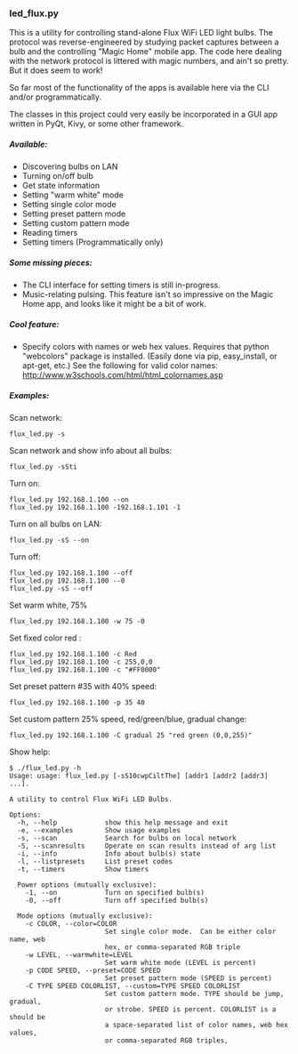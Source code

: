 ### led_flux.py 

This is a utility for controlling stand-alone Flux WiFi LED light bulbs.
The protocol was reverse-engineered by studying packet captures between a 
bulb and the controlling "Magic Home" mobile app.  The code here dealing 
with the network protocol is littered with magic numbers, and ain't so pretty.
But it does seem to work!

So far most of the functionality of the apps is available here via the CLI
and/or programmatically.

The classes in this project could very easily be incorporated in a GUI app written 
in PyQt, Kivy, or some other framework.

##### Available:
* Discovering bulbs on LAN
* Turning on/off bulb
* Get state information
* Setting "warm white" mode
* Setting single color mode
* Setting preset pattern mode
* Setting custom pattern mode
* Reading timers
* Setting timers (Programmatically only)
	
##### Some missing pieces:
* The CLI interface for setting timers is still in-progress.
* Music-relating pulsing. This feature isn't so impressive on the Magic Home app, 
and looks like it might be a bit of work.
	  
##### Cool feature:
* Specify colors with names or web hex values.  Requires that python "webcolors" 
package is installed.  (Easily done via pip, easy_install, or apt-get, etc.)
 See the following for valid color names: http://www.w3schools.com/html/html_colornames.asp

##### Examples:
Scan network:

	flux_led.py -s
	
Scan network and show info about all bulbs:

	flux_led.py -sSti

Turn on:

	flux_led.py 192.168.1.100 --on
	flux_led.py 192.168.1.100 -192.168.1.101 -1
	
Turn on all bulbs on LAN:

	flux_led.py -sS --on
	
Turn off:

	flux_led.py 192.168.1.100 --off
	flux_led.py 192.168.1.100 --0
	flux_led.py -sS --off
	
Set warm white, 75%

	flux_led.py 192.168.1.100 -w 75 -0	
	
Set fixed color red :

	flux_led.py 192.168.1.100 -c Red
	flux_led.py 192.168.1.100 -c 255,0,0
	flux_led.py 192.168.1.100 -c "#FF0000"
	
	
Set preset pattern #35 with 40% speed:	

	flux_led.py 192.168.1.100 -p 35 40
	
Set custom pattern 25% speed, red/green/blue, gradual change:

	flux_led.py 192.168.1.100 -C gradual 25 "red green (0,0,255)"
	
Show help:
```	
$ ./flux_led.py -h
Usage: usage: flux_led.py [-sS10cwpCiltThe] [addr1 [addr2 [addr3] ...].

A utility to control Flux WiFi LED Bulbs.

Options:
  -h, --help            show this help message and exit
  -e, --examples        Show usage examples
  -s, --scan            Search for bulbs on local network
  -S, --scanresults     Operate on scan results instead of arg list
  -i, --info            Info about bulb(s) state
  -l, --listpresets     List preset codes
  -t, --timers          Show timers

  Power options (mutually exclusive):
    -1, --on            Turn on specified bulb(s)
    -0, --off           Turn off specified bulb(s)

  Mode options (mutually exclusive):
    -c COLOR, --color=COLOR
                        Set single color mode.  Can be either color name, web
                        hex, or comma-separated RGB triple
    -w LEVEL, --warmwhite=LEVEL
                        Set warm white mode (LEVEL is percent)
    -p CODE SPEED, --preset=CODE SPEED
                        Set preset pattern mode (SPEED is percent)
    -C TYPE SPEED COLORLIST, --custom=TYPE SPEED COLORLIST
                        Set custom pattern mode. TYPE should be jump, gradual,
                        or strobe. SPEED is percent. COLORLIST is a should be
                        a space-separated list of color names, web hex values,
                        or comma-separated RGB triples,
```
